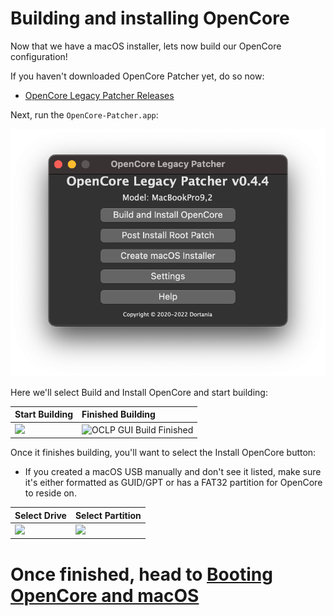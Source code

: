 # Building and installing OpenCore

Now that we have a macOS installer, lets now build our OpenCore configuration!

If you haven't downloaded OpenCore Patcher yet, do so now:

* [OpenCore Legacy Patcher Releases](https://github.com/dortania/Opencore-Legacy-Patcher/releases)

Next, run the `OpenCore-Patcher.app`:

![](../images/OCLP-GUI-Main-Menu.png)

Here we'll select Build and Install OpenCore and start building:

| Start Building | Finished Building |
| :--- | :--- |
| ![](../images/OCLP-GUI-Build-Start.png) | ![OCLP GUI Build Finished](../images/OCLP-GUI-Build-Finished.png) |

Once it finishes building, you'll want to select the Install OpenCore button:

* If you created a macOS USB manually and don't see it listed, make sure it's either formatted as GUID/GPT or has a FAT32 partition for OpenCore to reside on.


| Select Drive | Select Partition |
| :--- | :--- |
| ![](../images/OCLP-GUI-EFI-Select-Disk.png) | ![](../images/OCLP-GUI-EFI-Select-Partition.png) |

# Once finished, head to [Booting OpenCore and macOS](./BOOT.md)
